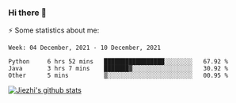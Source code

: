 ### Hi there 👋

⚡ Some statistics about me:


<!--START_SECTION:waka-->
```text
Week: 04 December, 2021 - 10 December, 2021

Python     6 hrs 52 mins   █████████████████░░░░░░░░   67.92 % 
Java       3 hrs 7 mins    ███████▓░░░░░░░░░░░░░░░░░   30.92 % 
Other      5 mins          ▒░░░░░░░░░░░░░░░░░░░░░░░░   00.95 % 
```
<!--END_SECTION:waka-->





[![Jiezhi's github stats](https://github-readme-stats.vercel.app/api?username=Jiezhi&show_icons=true)](https://github.com/Jiezhi/github-readme-stats)

<!--
[![Top Langs](https://github-readme-stats.vercel.app/api/top-langs/?username=Jiezhi&hide=javascript,html)](https://github.com/Jiezhi/github-readme-stats)

**Jiezhi/Jiezhi** is a ✨ _special_ ✨ repository because its `README.md` (this file) appears on your GitHub profile.

Here are some ideas to get you started:

- 🔭 I’m currently working on ...
- 🌱 I’m currently learning ...
- 👯 I’m looking to collaborate on ...
- 🤔 I’m looking for help with ...
- 💬 Ask me about ...
- 📫 How to reach me: ...
- 😄 Pronouns: ...
- ⚡ Fun fact: ...
-->

